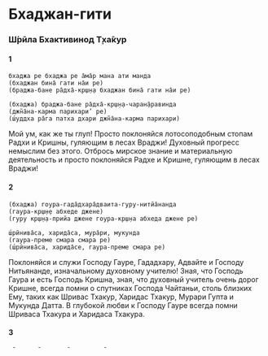 # Бхаджан-гити

### Ш́рӣла Бхактивинод Т̣ха̄кур

#### 1

    бхаджа ре бхаджа ре а̄ма̄р мана ати манда
    (бхаджан бина̄ гати на̄и ре)
    (браджа-бане ра̄дха̄-кр̣ш̣н̣а бхаджан бина̄ гати на̄и ре)

    (бхаджа) браджа-бане ра̄дха̄-кр̣ш̣н̣а-чаран̣а̄равинда
    (джн̃а̄на-карма парихари’ ре)
    (ш́уддха ра̄га патха дхари джн̃а̄на-карма парихари)

Мой ум, как же ты глуп! Просто поклоняйся лотосоподобным стопам Радхи и Кришны, гуляющим в лесах Враджи! Духовный прогресс немыслим без этого. Отбрось мирское знание и материальную деятельность и просто поклоняйся Радхе и Кришне, гуляющим в лесах Враджи!

#### 2

    (бхаджа) гоура-гада̄дхара̄дваита-гуру-нитйа̄нанда
    (гаура-кр̣ш̣н̣е абхеде джене)
    (гуру кр̣ш̣н̣а-прийа джене гоура-кр̣ш̣на абхеда джене ре)

    ш́рӣнива̄са, харида̄са, мура̄ри, мукунда
    (гаура-преме смара смара ре)
    (ш́рӣнива̄са, харида̄се, гаура-преме смара ре)

Поклоняйся и служи Господу Гауре, Гададхару, Адвайте и Господу Нитьянанде, изначальному духовному учителю! Зная, что Господь Гаура и есть Господь Кришна, зная, что духовный учитель очень дорог Кришне, всегда помни о спутниках Господа Чайтаньи, столь близких Ему, таких как Шривас Тхакур, Харидас Тхакур, Мурари Гупта и Мукунда Датта. В глубокой любви к Господу Гауре всегда помни Шриваса Тхакура и Харидаса Тхакура.

#### 3

    рӯпа-сана̄тана-джӣва-рагхуна̄тха-двандва
    (джади бхаджан корбе ре)
    (рӯпа-сана̄тане смаран джади бхаджан корбе ре)

    ра̄гхава-гопа̄ла-бхат̣т̣а-сварӯпа-ра̄ма̄нанда
    (кр̣ш̣н̣а према джади ча̄о ре)
    (сварӯпа-ра̄ма̄нанде смара кр̣ш̣н̣а-према джади ча̄о ре)

Всегда помни о Госвами Вриндавана: Рупе Госвами, Санатане Госвами, Дживе Госвами, Рагхунатхе Бхатте Госвами и Рагхунатхе Дасе Госвами. Если ты поклоняешься Господу Кришне, то тебе следует всегда помнить Рупу Госвами и Санатану Госвами. Ты должен также помнить Рагхаву Пандита, Гопала Бхатту Госвами, Сварупу Дамодара Госвами и Рамананда Рая.

#### 4

    гош̣т̣хӣ-саха карн̣апура-сен-ш́ива̄нанда
    (аджасра смара смара ре)
    (гош̣т̣хӣ-саха-сен ш́ива̄нанде аджасра смара ре)

    рӯпа̄нуга са̄дху-джа̄на бхаджана-а̄нанда
    (брадже ба̄с джади ча̄о ре)
    (рӯпа̄нуга са̄дху-джане смара брадже ба̄с джади ча̄о ре)
    
    рӯпа̄нуга са̄дху-джана бхаджана-а̄нанда
    бхаджа ре бхаджа ре а̄ма̄р мана ати манда

Всегда помни о Шриле Кави Карнапуре и всех членах его семьи, искренних слугах Господа Шри Чайтаньи Махапрабху. Ты должен чтить отца Кави Карнапура, Шивананду Сена. Всегда помни, всегда помни Шри Карнапура и его семью! Ты должен помнить всех вайшнавов, строго следующих пути Шри Рупы Госвами и погруженных в экстаз *бхаджана*. Если ты действительно хочешь жить во Врадже, ты должен помнить всех вайшнавов, последователей Шрилы Рупы Госвами!


> page = 51